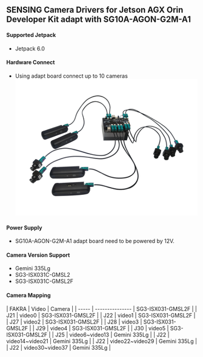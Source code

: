 ## SENSING Camera Drivers for Jetson AGX Orin Developer Kit adapt with SG10A-AGON-G2M-A1

#### Supported Jetpack

* Jetpack 6.0

#### Hardware Connect

* Using adapt board connect up to 10 cameras
  ![atl text](../../Picture/SENSING%20Deserializer%20Adapt%20Board/SG10A-AGON-G2M-A1%20with%20Jetson%20AGX%20Orin%20Devkit.png)

#### Power Supply

* SG10A-AGON-G2M-A1 adapt board need to be powered by 12V.

#### Camera Version Support

* Gemini 335Lg
* SG3-ISX031C-GMSL2
* SG3-ISX031C-GMSL2F

#### Camera Mapping

| FAKRA |      Video      |      Camera       |
| ----- | --------------- | SG3-ISX031-GMSL2F |
|  J21  |      video0     | SG3-ISX031-GMSL2F |
|  J22  |      video1     | SG3-ISX031-GMSL2F |
|  J27  |      video2     | SG3-ISX031-GMSL2F |
|  J28  |      video3     | SG3-ISX031-GMSL2F |
|  J29  |      video4     | SG3-ISX031-GMSL2F |
|  J30  |      video5     | SG3-ISX031-GMSL2F |
|  J25  | video6~video13  |    Gemini 335Lg   |
|  J22  | video14~video21 |    Gemini 335Lg   |
|  J22  | video22~video29 |    Gemini 335Lg   |
|  J22  | video30~video37 |    Gemini 335Lg   |
